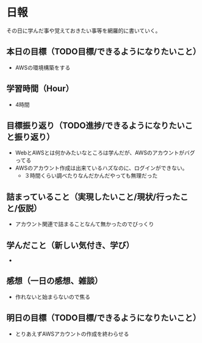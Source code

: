 # 日報
その日に学んだ事や覚えておきたい事等を網羅的に書いていく。
## 本日の目標（TODO目標/できるようになりたいこと）
- AWSの環境構築をする
## 学習時間（Hour）
- 4時間
## 目標振り返り（TODO進捗/できるようになりたいこと振り返り）
- WebとAWSとは何かみたいなところは学んだが、AWSのアカウントがバグってる
- AWSのアカウント作成は出来ているハズなのに、ログインができない。
  - ３時間くらい調べたりなんだかんだやっても無理だった
## 詰まっていること（実現したいこと/現状/行ったこと/仮説）
- アカウント関連で詰まることなんて無かったのでびっくり
## 学んだこと（新しい気付き、学び）
- 
## 感想（一日の感想、雑談）
- 作れないと始まらないので焦る
## 明日の目標（TODO目標/できるようになりたいこと）
- とりあえずAWSアカウントの作成を終わらせる